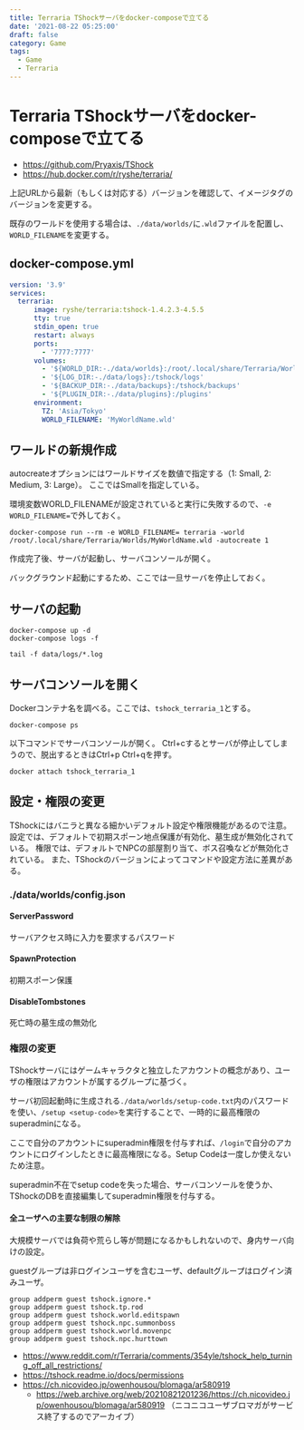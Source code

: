 ```yaml
---
title: Terraria TShockサーバをdocker-composeで立てる
date: '2021-08-22 05:25:00'
draft: false
category: Game
tags:
  - Game
  - Terraria
---
```


# Terraria TShockサーバをdocker-composeで立てる

- <https://github.com/Pryaxis/TShock>
- <https://hub.docker.com/r/ryshe/terraria/>

上記URLから最新（もしくは対応する）バージョンを確認して、イメージタグのバージョンを変更する。

既存のワールドを使用する場合は、`./data/worlds/`に`.wld`ファイルを配置し、`WORLD_FILENAME`を変更する。

## docker-compose.yml
```yaml
version: '3.9'
services:
  terraria:
      image: ryshe/terraria:tshock-1.4.2.3-4.5.5
      tty: true
      stdin_open: true
      restart: always
      ports:
        - '7777:7777'
      volumes:
        - '${WORLD_DIR:-./data/worlds}:/root/.local/share/Terraria/Worlds'
        - '${LOG_DIR:-./data/logs}:/tshock/logs'
        - '${BACKUP_DIR:-./data/backups}:/tshock/backups'                       
        - '${PLUGIN_DIR:-./data/plugins}:/plugins'
      environment:
        TZ: 'Asia/Tokyo'
        WORLD_FILENAME: 'MyWorldName.wld'
```

## ワールドの新規作成
autocreateオプションにはワールドサイズを数値で指定する（1: Small, 2: Medium, 3: Large）。
ここではSmallを指定している。

環境変数WORLD_FILENAMEが設定されていると実行に失敗するので、`-e WORLD_FILENAME=`で外しておく。

```shell
docker-compose run --rm -e WORLD_FILENAME= terraria -world /root/.local/share/Terraria/Worlds/MyWorldName.wld -autocreate 1
```

作成完了後、サーバが起動し、サーバコンソールが開く。

バックグラウンド起動にするため、ここでは一旦サーバを停止しておく。

## サーバの起動
```shell
docker-compose up -d
docker-compose logs -f

tail -f data/logs/*.log
```

## サーバコンソールを開く
Dockerコンテナ名を調べる。ここでは、`tshock_terraria_1`とする。

```shell
docker-compose ps
```

以下コマンドでサーバコンソールが開く。
Ctrl+cするとサーバが停止してしまうので、脱出するときはCtrl+p Ctrl+qを押す。

```shell
docker attach tshock_terraria_1
```

## 設定・権限の変更
TShockにはバニラと異なる細かいデフォルト設定や権限機能があるので注意。
設定では、デフォルトで初期スポーン地点保護が有効化、墓生成が無効化されている。
権限では、デフォルトでNPCの部屋割り当て、ボス召喚などが無効化されている。
また、TShockのバージョンによってコマンドや設定方法に差異がある。

### ./data/worlds/config.json

#### ServerPassword
サーバアクセス時に入力を要求するパスワード

#### SpawnProtection
初期スポーン保護

#### DisableTombstones
死亡時の墓生成の無効化


### 権限の変更
TShockサーバにはゲームキャラクタと独立したアカウントの概念があり、ユーザの権限はアカウントが属するグループに基づく。

サーバ初回起動時に生成される`./data/worlds/setup-code.txt`内のパスワードを使い、`/setup <setup-code>`を実行することで、一時的に最高権限のsuperadminになる。

ここで自分のアカウントにsuperadmin権限を付与すれば、`/login`で自分のアカウントにログインしたときに最高権限になる。Setup Codeは一度しか使えないため注意。

superadmin不在でsetup codeを失った場合、サーバコンソールを使うか、TShockのDBを直接編集してsuperadmin権限を付与する。

#### 全ユーザへの主要な制限の解除

大規模サーバでは負荷や荒らし等が問題になるかもしれないので、身内サーバ向けの設定。

guestグループは非ログインユーザを含むユーザ、defaultグループはログイン済みユーザ。

```terraria
group addperm guest tshock.ignore.*
group addperm guest tshock.tp.rod
group addperm guest tshock.world.editspawn
group addperm guest tshock.npc.summonboss
group addperm guest tshock.world.movenpc
group addperm guest tshock.npc.hurttown
```

- <https://www.reddit.com/r/Terraria/comments/354yle/tshock_help_turning_off_all_restrictions/>
- <https://tshock.readme.io/docs/permissions>
- <https://ch.nicovideo.jp/owenhousou/blomaga/ar580919>
  - <https://web.archive.org/web/20210821201236/https://ch.nicovideo.jp/owenhousou/blomaga/ar580919> （ニコニコユーザブロマガがサービス終了するのでアーカイブ）
